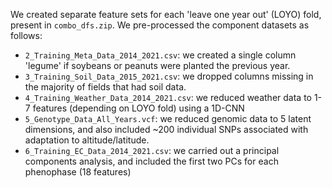 We created separate feature sets for each 'leave one year out' (LOYO) fold, present in `combo_dfs.zip`. We pre-processed the component datasets as follows:

- `2_Training_Meta_Data_2014_2021.csv`: we created a single column 'legume' if soybeans or peanuts were planted the previous year.
- `3_Training_Soil_Data_2015_2021.csv`: we dropped columns missing in the majority of fields that had soil data.
- `4_Training_Weather_Data_2014_2021.csv`: we reduced weather data to 1-7 features (depending on LOYO fold) using a 1D-CNN
- `5_Genotype_Data_All_Years.vcf`: we reduced genomic data to 5 latent dimensions, and also included ~200 individual SNPs associated with adaptation to altitude/latitude.
- `6_Training_EC_Data_2014_2021.csv`: we carried out a principal components analysis, and included the first two PCs for each phenophase (18 features)
